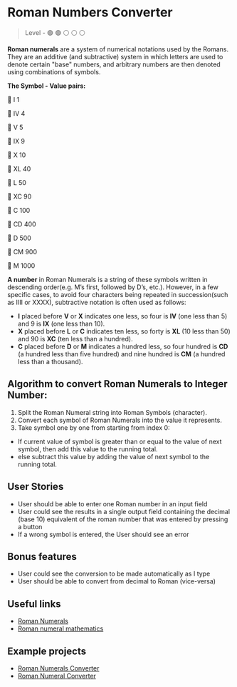 # Roman Numbers Converter

> Level -  :green_circle: :green_circle: :white_circle: :white_circle: :white_circle:

**Roman numerals** are a system of numerical notations used by the Romans. They are an additive (and subtractive) system in which letters are used to denote certain "base" numbers, and arbitrary numbers are then denoted using combinations of symbols. 

**The Symbol - Value pairs:**

:small_orange_diamond:  I             1

:small_orange_diamond:  IV            4

:small_orange_diamond:  V             5

:small_orange_diamond:  IX            9

:small_orange_diamond:  X             10

:small_orange_diamond:  XL            40

:small_orange_diamond:  L             50

:small_orange_diamond:  XC            90

:small_orange_diamond:  C             100

:small_orange_diamond:  CD            400

:small_orange_diamond:  D             500

:small_orange_diamond:  CM            900 

:small_orange_diamond:  M            1000

**A number** in Roman Numerals is a string of these symbols written in descending order(e.g. M’s first, followed by D’s, etc.). 
However, in a few specific cases, to avoid four characters being repeated in succession(such as IIII or XXXX), subtractive notation is often used as follows: 

- **I** placed before **V** or **X** indicates one less, so four is **IV** (one less than 5) and 9 is **IX** (one less than 10).
- **X** placed before **L** or **C** indicates ten less, so forty is **XL** (10 less than 50) and 90 is **XC** (ten less than a hundred).
- **C** placed before **D** or **M** indicates a hundred less, so four hundred is **CD** (a hundred less than five hundred) and nine hundred is **CM** (a hundred less than a thousand).

## Algorithm to convert Roman Numerals to Integer Number:  

1. Split the Roman Numeral string into Roman Symbols (character).
2. Convert each symbol of Roman Numerals into the value it represents.
3. Take symbol one by one from starting from index 0: 
- If current value of symbol is greater than or equal to the value of next symbol, then add this value to the running total.
- else subtract this value by adding the value of next symbol to the running total.

## User Stories

- User should be able to enter one Roman number in an input field
- User could see the results in a single output field containing the decimal (base 10) equivalent of the roman number that was entered by pressing a button
- If a wrong symbol is entered, the User should see an error

## Bonus features

 - User could see the conversion to be made automatically as I type
 - User should be able to convert from decimal to Roman (vice-versa)

## Useful links 

- [Roman Numerals](https://www.mathsisfun.com/roman-numerals.html)
- [Roman numeral mathematics](https://www.britannica.com/topic/Roman-numeral)

## Example projects

- [Roman Numerals Converter](https://www.rapidtables.com/convert/number/roman-numerals-converter.html)
- [Roman Numeral Converter](https://www.calculatorsoup.com/calculators/conversions/roman-numeral-converter.php)
